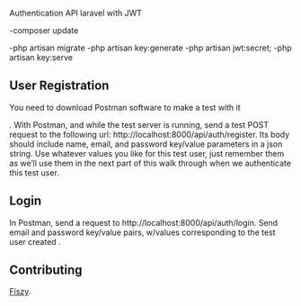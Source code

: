 



Authentication API laravel with JWT

-composer update

-php artisan migrate
-php artisan key:generate
-php artisan jwt:secret;
-php artisan key:serve


## User Registration
You need to download Postman software to make a test with it

. With Postman, and while the test server is running, send a test POST request to the following url: http://localhost:8000/api/auth/register.  Its body should include name, email, and password key/value parameters in a json string. Use whatever values you like for this test user, just remember them as we’ll use them in the next part of this walk through when we authenticate this test user.

## Login

In Postman, send a request to http://localhost:8000/api/auth/login.  Send email and password key/value pairs, w/values corresponding to the test user created .  


## Contributing

 [Fiszy](https://fiszy.easyprevarsity.com).


